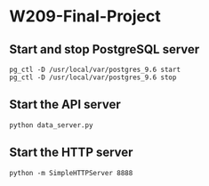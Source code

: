 # W209-Final-Project

## Start and stop PostgreSQL server

```
pg_ctl -D /usr/local/var/postgres_9.6 start
pg_ctl -D /usr/local/var/postgres_9.6 stop
```

## Start the API server

```
python data_server.py
```

## Start the HTTP server

```
python -m SimpleHTTPServer 8888

```
